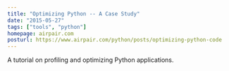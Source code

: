```yaml
---
title: "Optimizing Python -- A Case Study"
date: "2015-05-27"
tags: ["tools", "python"]
homepage: airpair.com
posturl: https://www.airpair.com/python/posts/optimizing-python-code
---
```


A tutorial on profiling and optimizing Python applications.
